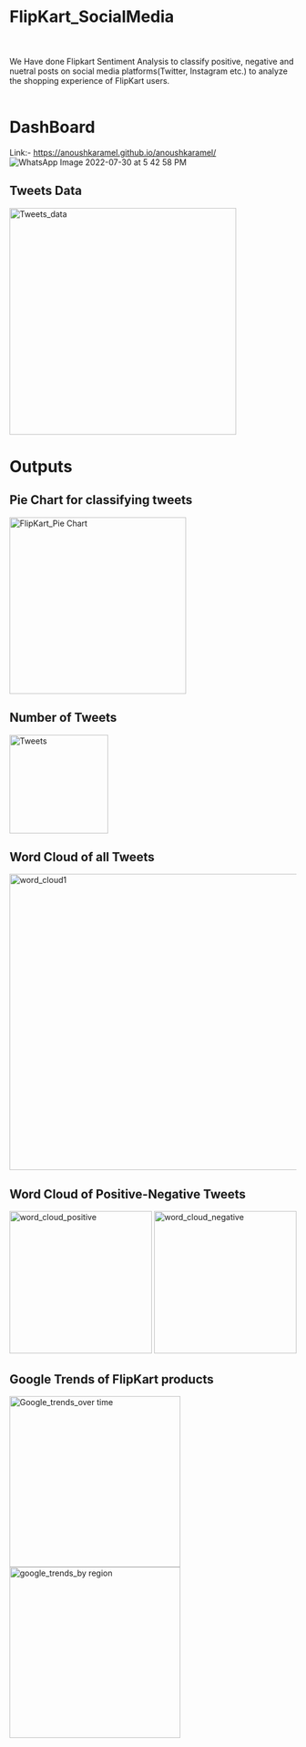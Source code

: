 # FlipKart_SocialMedia
<br><br>
We Have done Flipkart Sentiment Analysis  to classify positive, negative and nuetral posts on social media platforms(Twitter, Instagram etc.) to analyze the shopping experience of FlipKart users.
<br><br>

# DashBoard
Link:- https://anoushkaramel.github.io/anoushkaramel/
![WhatsApp Image 2022-07-30 at 5 42 58 PM](https://user-images.githubusercontent.com/83651558/181913748-ad5fa626-c0c9-4688-a221-a190390f88ad.jpeg)
<br>

## Tweets Data
<img width="398" alt="Tweets_data" src="https://user-images.githubusercontent.com/83651558/181913840-86720b52-7cb9-4935-a40e-a225408df90b.png">


# Outputs
## Pie Chart for classifying tweets 
<img width="310" alt="FlipKart_Pie Chart" src="https://user-images.githubusercontent.com/83651558/181913641-5d9f3d43-5683-4334-987c-ffb713f22f86.png">
<br>

## Number of Tweets 
<img width="173" alt="Tweets" src="https://user-images.githubusercontent.com/83651558/181913797-77ecec7b-98c9-4231-8282-92280eaa8f0d.png">
<br>

## Word Cloud of all Tweets
<img width="520" alt="word_cloud1" src="https://user-images.githubusercontent.com/83651558/181913911-e094f239-bb2d-4d9f-9386-aa74a700d083.png">
<br>

## Word Cloud of Positive-Negative Tweets
<img width="250" alt="word_cloud_positive" src="https://user-images.githubusercontent.com/83651558/181913925-56fea2bb-aab4-4874-b8e9-ea6bc51a5748.png">                 <img width="250" alt="word_cloud_negative" src="https://user-images.githubusercontent.com/83651558/181913965-727cc5ea-f65a-4826-a4ff-479de17d565f.png">

## Google Trends of FlipKart products
<img width="300" alt="Google_trends_over time" src="https://user-images.githubusercontent.com/83651558/181917389-e8c2bb3e-5264-46a9-9c35-983217ef1d6d.png">        <img width="300" alt="google_trends_by region" src="https://user-images.githubusercontent.com/83651558/181917365-b3b0d5dd-2ecb-437a-a0be-d8ddf4ffa577.png">     
